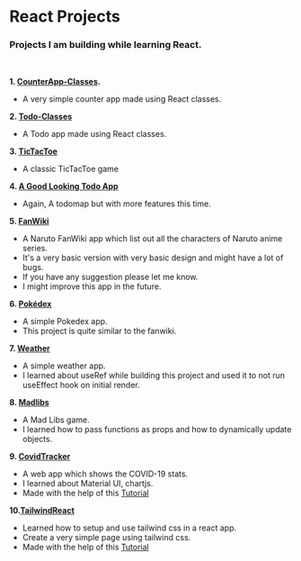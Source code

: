 # React Projects

### Projects I am building while learning React.

&nbsp;

**1. [CounterApp-Classes](https://github.com/0rGaan1c/React_Projects/tree/main/1.CounterApp-Classes).**

- A very simple counter app made using React classes.
  &nbsp;

**2. [Todo-Classes](https://github.com/0rGaan1c/React_Projects/tree/main/2.ToDo-Classes)**

- A Todo app made using React classes.
  &nbsp;

**3. [TicTacToe](https://github.com/0rGaan1c/React_Projects/tree/main/3.tictactoe)**

- A classic TicTacToe game
  &nbsp;

**4. [A Good Looking Todo App](https://github.com/0rGaan1c/React_Projects/tree/main/4.ImprovedToDo)**

- Again, A todomap but with more features this time.

**5. [FanWiki](https://github.com/0rGaan1c/React_Projects/tree/main/5.fanwiki)**

- A Naruto FanWiki app which list out all the characters of Naruto anime series.
- It's a very basic version with very basic design and might have a lot of bugs.
- If you have any suggestion please let me know.
- I might improve this app in the future.

**6. [Pokédex](https://github.com/0rGaan1c/React_Projects/tree/main/6.pokedex)**

- A simple Pokedex app.
- This project is quite similar to the fanwiki.

**7. [Weather](https://github.com/0rGaan1c/React_Projects/tree/main/7.weather)**

- A simple weather app.
- I learned about useRef while building this project and used it to not run useEffect hook on initial render.

**8. [Madlibs](https://github.com/0rGaan1c/React_Projects/tree/main/8.madlibs)**

- A Mad Libs game.
- I learned how to pass functions as props and how to dynamically update objects.

**9. [CovidTracker](https://github.com/0rGaan1c/React_Projects/tree/main/9.covidtracker)**

- A web app which shows the COVID-19 stats.
- I learned about Material UI, chartjs.
- Made with the help of this [Tutorial](https://www.youtube.com/watch?v=khJlrj3Y6Ls&t=4s)

**10.[TailwindReact](https://github.com/0rGaan1c/React_Projects/tree/main/10.tailwind-react)**

- Learned how to setup and use tailwind css in a react app.
- Create a very simple page using tailwind css.
- Made with the help of this [Tutorial](https://www.youtube.com/watch?v=gOQ31Kc8H5E&t=323s)
